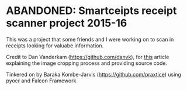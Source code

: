 # ABANDONED: Smartceipts receipt scanner project 2015-16

This was a project that some friends and I were working on to scan in receipts looking for valuabe
information.

Credit to Dan Vanderkam (https://github.com/danvk), for
[this](http://www.danvk.org/2015/01/07/finding-blocks-of-text-in-an-image-using-python-opencv-and-numpy.html)
article explaining the image cropping process and providing source code.

Tinkered on by Baraka Kombe-Jarvis (https://github.com/praxtice) using pyocr and Falcon Framework

